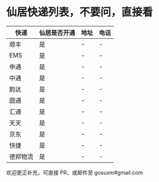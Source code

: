 # 仙居快递列表，不要问，直接看

 快递 | 仙居是否开通 | 地址 | 电话 
----- | ----- | --- | ---------
 顺丰 | 是 | - | -
 EMS | 是 | - | -
 申通 | 是 | - | - 
 中通 | 是 | - | - 
 韵达 | 是 | - | - 
 圆通 | 是 | - | - 
 汇通 | 是 | - | - 
 天天 | 是 | - | - 
 京东 | 是 | - | - 
 快捷 | 是 | - | -
 德邦物流 | 是 | - | -

 欢迎更正补充，可直接 PR，或邮件至 gosuxm#gmail.com